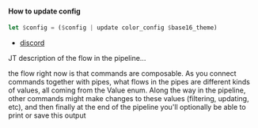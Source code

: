 
#### How to update config

```rust
let $config = ($config | update color_config $base16_theme)
```

* [discord](https://discord.com/channels/601130461678272522/889232844101156914/926245471066927195)

JT description of the flow in the pipeline...

the flow right now is that commands are composable. As you connect commands together with pipes, what flows in the pipes are different kinds of values, all coming from the Value enum. Along the way in the pipeline, other commands might make changes to these values (filtering, updating, etc), and then finally at the end of the pipeline you'll optionally be able to print or save this output
